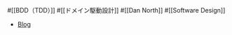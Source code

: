 #[[BDD（TDD）]] #[[ドメイン駆動設計]] #[[Dan North]] #[[Software Design]]

- [Blog](https://digitalsoul.hatenadiary.org/entry/20091115/1258283543)